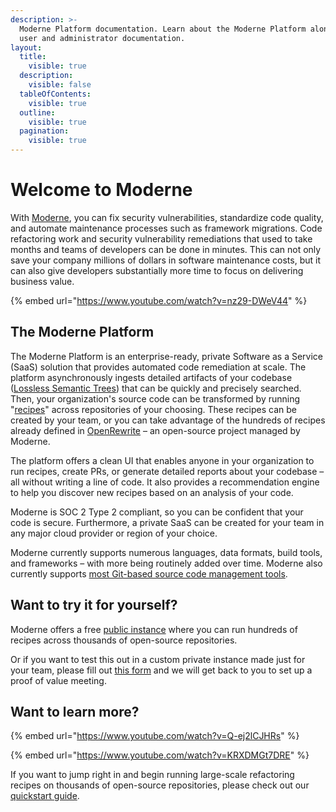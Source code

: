 ```yaml
---
description: >-
  Moderne Platform documentation. Learn about the Moderne Platform along with
  user and administrator documentation.
layout:
  title:
    visible: true
  description:
    visible: false
  tableOfContents:
    visible: true
  outline:
    visible: true
  pagination:
    visible: true
---
```


# Welcome to Moderne

With [Moderne](https://moderne.io), you can fix security vulnerabilities, standardize code quality, and automate maintenance processes such as framework migrations. Code refactoring work and security vulnerability remediations that used to take months and teams of developers can be done in minutes. This can not only save your company millions of dollars in software maintenance costs, but it can also give developers substantially more time to focus on delivering business value.

{% embed url="https://www.youtube.com/watch?v=nz29-DWeV44" %}

## The Moderne Platform

The Moderne Platform is an enterprise-ready, private Software as a Service (SaaS) solution that provides automated code remediation at scale. The platform asynchronously ingests detailed artifacts of your codebase ([Lossless Semantic Trees](administrator-documentation/moderne-platform/references/concepts/lossless-semantic-trees.md)) that can be quickly and precisely searched. Then, your organization's source code can be transformed by running "[recipes](https://docs.openrewrite.org/concepts-and-explanations/recipes)" across repositories of your choosing. These recipes can be created by your team, or you can take advantage of the hundreds of recipes already defined in [OpenRewrite](https://docs.openrewrite.org/) – an open-source project managed by Moderne.

The platform offers a clean UI that enables anyone in your organization to run recipes, create PRs, or generate detailed reports about your codebase – all without writing a line of code. It also provides a recommendation engine to help you discover new recipes based on an analysis of your code.

Moderne is SOC 2 Type 2 compliant, so you can be confident that your code is secure. Furthermore, a private SaaS can be created for your team in any major cloud provider or region of your choice.

Moderne currently supports numerous languages, data formats, build tools, and frameworks – with more being routinely added over time. Moderne also currently supports [most Git-based source code management tools](administrator-documentation/moderne-platform/references/supported-scms.md).

## Want to try it for yourself?

Moderne offers a free [public instance](https://app.moderne.io/) where you can run hundreds of recipes across thousands of open-source repositories.

Or if you want to test this out in a custom private instance made just for your team, please fill out [this form](https://lq7oxv9ggnm.typeform.com/ContactUs?typeform-source=https://docs.moderne.io/) and we will get back to you to set up a proof of value meeting.

## Want to learn more?

{% embed url="https://www.youtube.com/watch?v=Q-ej2lCJHRs" %}

{% embed url="https://www.youtube.com/watch?v=KRXDMGt7DRE" %}

If you want to jump right in and begin running large-scale refactoring recipes on thousands of open-source repositories, please check out our [quickstart guide](user-documentation/moderne-platform/getting-started/running-your-first-recipe.md).
